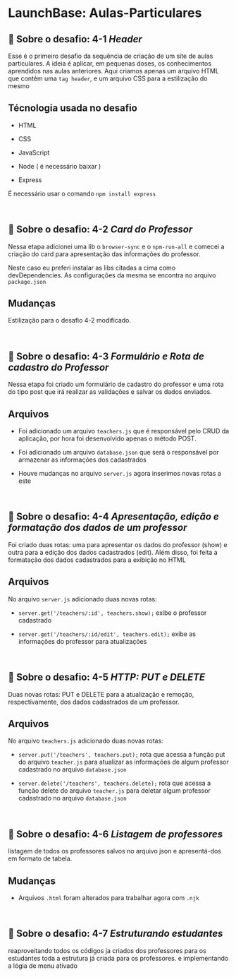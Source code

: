 # LaunchBase: Aulas-Particulares

## :rocket: Sobre o desafio: 4-1 <i>Header</i>

Esse é o primeiro desafio da sequência de criação de um site de aulas particulares. A ideia é aplicar, em pequenas doses, os conhecimentos aprendidos nas aulas anteriores. Aqui criamos apenas um arquivo HTML que contém uma `tag header`, e um arquivo CSS para a estilização do mesmo

## Técnologia usada no desafio

- HTML

- CSS

- JavaScript

- Node ( é necessário baixar )

- Express

É necessário usar o comando <code>npm install express</code>

<br />

## :rocket: Sobre o desafio: 4-2 <i> Card do Professor </i>

Nessa etapa adicionei uma lib o `browser-sync` e o `npm-run-all` e comecei a criação do card para apresentação das informações do professor.

Neste caso eu preferi instalar as libs citadas a cima como devDependencies. As configurações da mesma se encontra no arquivo `package.json`

## Mudanças

Estilização para o desafio 4-2 modificado.

<br />

## :rocket: Sobre o desafio: 4-3 <i> Formulário e Rota de cadastro do Professor </i>

Nessa etapa foi criado um formulário de cadastro do professor e uma rota do tipo post que irá realizar as validações e salvar os dados enviados.

## Arquivos

- Foi adicionado um arquivo `teachers.js` que é responsável pelo CRUD da aplicação, por hora foi desenvolvido apenas o método POST.

- Foi adicionado um arquivo `database.json` que será o responsável por armazenar as informações dos cadastrados

- Houve mudanças no arquivo `server.js` agora inserimos novas rotas a este

<br/>

## :rocket: Sobre o desafio: 4-4 <i> Apresentação, edição e formatação dos dados de um professor </i>

Foi criado duas rotas: uma para apresentar os dados do professor (show) e outra para a edição dos dados cadastrados (edit). Além disso, foi feita a formatação dos dados cadastrados para a exibição no HTML

## Arquivos

No arquivo `server.js` adicionado duas novas rotas:

- `server.get('/teachers/:id', teachers.show);` exibe o professor cadastrado

- `server.get('/teachers/:id/edit', teachers.edit);` exibe as informações do professor para atualizações

<br />

## :rocket: Sobre o desafio: 4-5 <i> HTTP: PUT e DELETE </i>

Duas novas rotas: PUT e DELETE para a atualização e remoção, respectivamente, dos dados cadastrados de um professor.

## Arquivos

No arquivo `teachers.js` adicionado duas novas rotas:

- `server.put('/teachers', teachers.put);` rota que acessa a função put do arquivo `teacher.js` para atualizar as informações de algum professor cadastrado no arquivo `database.json`

- `server.delete('/teachers', teachers.delete);` rota que acessa a função delete do arquivo `teacher.js` para deletar algum professor cadastrado no arquivo `database.json`

<br />

## :rocket: Sobre o desafio: 4-6 <i> Listagem de professores </i>

listagem de todos os professores salvos no arquivo json e apresentá-dos em formato de tabela.

## Mudanças

- Arquivos `.html` foram alterados para trabalhar agora com `.njk`

<br />

## :rocket: Sobre o desafio: 4-7 <i> Estruturando estudantes </i>

reaproveitando todos os códigos ja criados dos professores para os estudantes toda a estrutura já criada para os professores. e implementando a lógia de menu ativado
